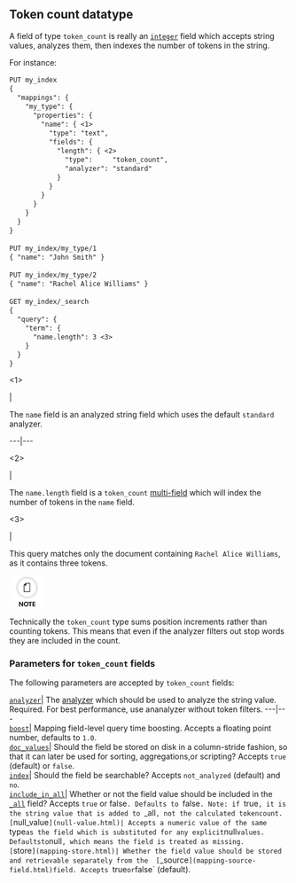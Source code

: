 ## Token count datatype

A field of type `token_count` is really an 
[`integer`](number.html) field which accepts string values, analyzes them, then indexes the number of tokens in the string.

For instance:
    
    
    PUT my_index
    {
      "mappings": {
        "my_type": {
          "properties": {
            "name": { <1>
              "type": "text",
              "fields": {
                "length": { <2>
                  "type":     "token_count",
                  "analyzer": "standard"
                }
              }
            }
          }
        }
      }
    }
    
    PUT my_index/my_type/1
    { "name": "John Smith" }
    
    PUT my_index/my_type/2
    { "name": "Rachel Alice Williams" }
    
    GET my_index/_search
    {
      "query": {
        "term": {
          "name.length": 3 <3>
        }
      }
    }

<1>

| 

The `name` field is an analyzed string field which uses the default `standard` analyzer.   
  
---|---  
  
<2>

| 

The `name.length` field is a `token_count` [multi-field](multi-fields.html) which will index the number of tokens in the `name` field.   
  
<3>

| 

This query matches only the document containing `Rachel Alice Williams`, as it contains three tokens.   
  
![Note](/images/icons/note.png)

Technically the `token_count` type sums position increments rather than counting tokens. This means that even if the analyzer filters out stop words they are included in the count.

### Parameters for `token_count` fields

The following parameters are accepted by `token_count` fields:

[`analyzer`](analyzer.html)| The [analyzer](analysis.html) which should be used to analyze the string value. Required. For best performance, use ananalyzer without token filters.     ---|---    
[`boost`](mapping-boost.html)| Mapping field-level query time boosting. Accepts a floating point number, defaults to `1.0`.     
[`doc_values`](doc-values.html)| Should the field be stored on disk in a column-stride fashion, so that it can later be used for sorting, aggregations,or scripting? Accepts `true` (default) or `false`.     
[`index`](mapping-index.html)| Should the field be searchable? Accepts `not_analyzed` (default) and `no`.     
[`include_in_all`](include-in-all.html)| Whether or not the field value should be included in the 
[`_all`](mapping-all-field.html) field? Accepts `true` or false`. Defaults to `false`. Note: if `true`, it is the string value that is added to `\_all`, not the calculated tokencount.     
[`null_value`](null-value.html)| Accepts a numeric value of the same `type` as the field which is substituted for any explicit `null` values. Defaultsto `null`, which means the field is treated as missing.     
[`store`](mapping-store.html)| Whether the field value should be stored and retrievable separately from the 
[`_source`](mapping-source-field.html)field. Accepts `true` or `false` (default). 
